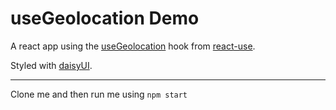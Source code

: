 # useGeolocation Demo

A react app using the [useGeolocation](https://github.com/streamich/react-use/blob/master/docs/useGeolocation.md) hook from [react-use](#https://github.com/streamich/react-use).

Styled with [daisyUI](https://daisyui.com/). 

---

Clone me and then run me using `npm start`
